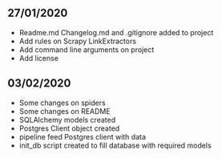 ## 27/01/2020
+ Readme.md Changelog.md and .gitignore added to project
+ Add rules on Scrapy LinkExtractors
+ Add command line arguments on project
+ Add license

## 03/02/2020
+ Some changes on spiders
+ Some changes on README
+ SQLAlchemy models created
+ Postgres Client object created
+ pipeline feed Postgres client with data
+ init_db script created to fill database with required models
